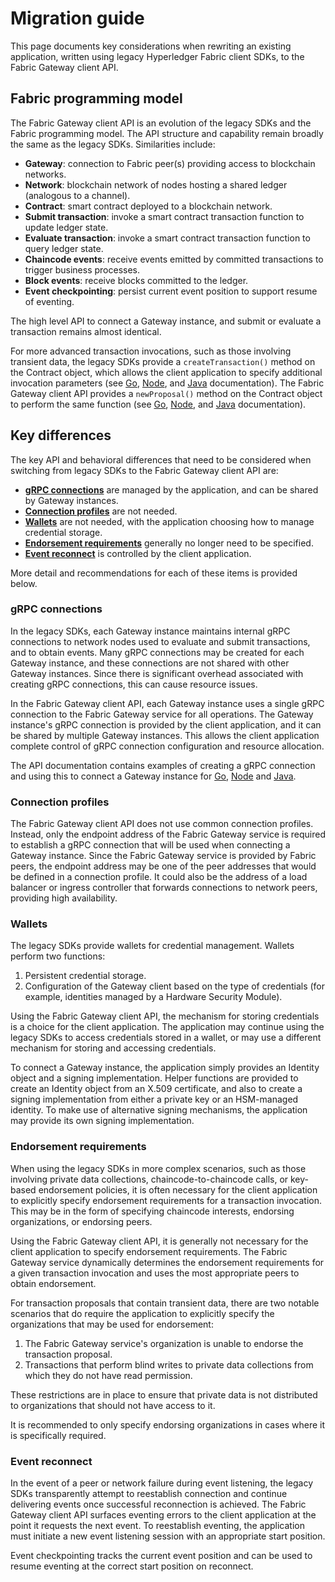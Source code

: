 # Migration guide

This page documents key considerations when rewriting an existing application, written using legacy Hyperledger Fabric client SDKs, to the Fabric Gateway client API.

## Fabric programming model

The Fabric Gateway client API is an evolution of the legacy SDKs and the Fabric programming model. The API structure and capability remain broadly the same as the legacy SDKs. Similarities include:

- **Gateway**: connection to Fabric peer(s) providing access to blockchain networks.
- **Network**: blockchain network of nodes hosting a shared ledger (analogous to a channel).
- **Contract**: smart contract deployed to a blockchain network.
- **Submit transaction**: invoke a smart contract transaction function to update ledger state.
- **Evaluate transaction**: invoke a smart contract transaction function to query ledger state.
- **Chaincode events**: receive events emitted by committed transactions to trigger business processes.
- **Block events**: receive blocks committed to the ledger.
- **Event checkpointing**: persist current event position to support resume of eventing.

The high level API to connect a Gateway instance, and submit or evaluate a transaction remains almost identical.

For more advanced transaction invocations, such as those involving transient data, the legacy SDKs provide a `createTransaction()` method on the Contract object, which allows the client application to specify additional invocation parameters (see [Go](https://pkg.go.dev/github.com/hyperledger/fabric-sdk-go/pkg/gateway?utm_source=godoc#Contract.CreateTransaction), [Node](https://hyperledger.github.io/fabric-sdk-node/release-2.2/module-fabric-network.Contract.html#createTransaction), and [Java](https://hyperledger.github.io/fabric-gateway-java/release-2.2/org/hyperledger/fabric/gateway/Contract.html#createTransaction(java.lang.String)) documentation). The Fabric Gateway client API provides a `newProposal()` method on the Contract object to perform the same function (see [Go](https://pkg.go.dev/github.com/hyperledger/fabric-gateway/pkg/client#Contract.NewProposal), [Node](https://hyperledger.github.io/fabric-gateway/main/api/node/interfaces/Contract.html#newProposal), and [Java](https://hyperledger.github.io/fabric-gateway/main/api/java/org/hyperledger/fabric/client/Contract.html#newProposal(java.lang.String)) documentation).

## Key differences

The key API and behavioral differences that need to be considered when switching from legacy SDKs to the Fabric Gateway client API are:

- **[gRPC connections](#grpc-connections)** are managed by the application, and can be shared by Gateway instances.
- **[Connection profiles](#connection-profiles)** are not needed.
- **[Wallets](#wallets)** are not needed, with the application choosing how to manage credential storage.
- **[Endorsement requirements](#endorsement-requirements)** generally no longer need to be specified.
- **[Event reconnect](#event-reconnect)** is controlled by the client application.

More detail and recommendations for each of these items is provided below.

### gRPC connections

In the legacy SDKs, each Gateway instance maintains internal gRPC connections to network nodes used to evaluate and submit transactions, and to obtain events. Many gRPC connections may be created for each Gateway instance, and these connections are not shared with other Gateway instances. Since there is significant overhead associated with creating gRPC connections, this can cause resource issues.

In the Fabric Gateway client API, each Gateway instance uses a single gRPC connection to the Fabric Gateway service for all operations. The Gateway instance's gRPC connection is provided by the client application, and it can be shared by multiple Gateway instances. This allows the client application complete control of gRPC connection configuration and resource allocation.

The API documentation contains examples of creating a gRPC connection and using this to connect a Gateway instance for [Go](https://pkg.go.dev/github.com/hyperledger/fabric-gateway/pkg/client#example-package), [Node](https://hyperledger.github.io/fabric-gateway/main/api/node/#example) and [Java](https://hyperledger.github.io/fabric-gateway/main/api/java/).

### Connection profiles

The Fabric Gateway client API does not use common connection profiles. Instead, only the endpoint address of the Fabric Gateway service is required to establish a gRPC connection that will be used when connecting a Gateway instance. Since the Fabric Gateway service is provided by Fabric peers, the endpoint address may be one of the peer addresses that would be defined in a connection profile. It could also be the address of a load balancer or ingress controller that forwards connections to network peers, providing high availability.

### Wallets

The legacy SDKs provide wallets for credential management. Wallets perform two functions:

1. Persistent credential storage.
1. Configuration of the Gateway client based on the type of credentials (for example, identities managed by a Hardware Security Module).

Using the Fabric Gateway client API, the mechanism for storing credentials is a choice for the client application. The application may continue using the legacy SDKs to access credentials stored in a wallet, or may use a different mechanism for storing and accessing credentials.

To connect a Gateway instance, the application simply provides an Identity object and a signing implementation. Helper functions are provided to create an Identity object from an X.509 certificate, and also to create a signing implementation from either a private key or an HSM-managed identity. To make use of alternative signing mechanisms, the application may provide its own signing implementation.

### Endorsement requirements

When using the legacy SDKs in more complex scenarios, such as those involving private data collections, chaincode-to-chaincode calls, or key-based endorsement policies, it is often necessary for the client application to explicitly specify endorsement requirements for a transaction invocation. This may be in the form of specifying chaincode interests, endorsing organizations, or endorsing peers.

Using the Fabric Gateway client API, it is generally not necessary for the client application to specify endorsement requirements. The Fabric Gateway service dynamically determines the endorsement requirements for a given transaction invocation and uses the most appropriate peers to obtain endorsement.

For transaction proposals that contain transient data, there are two notable scenarios that do require the application to explicitly specify the organizations that may be used for endorsement:

1. The Fabric Gateway service's organization is unable to endorse the transaction proposal.
1. Transactions that perform blind writes to private data collections from which they do not have read permission.

These restrictions are in place to ensure that private data is not distributed to organizations that should not have access to it.

It is recommended to only specify endorsing organizations in cases where it is specifically required.

### Event reconnect

In the event of a peer or network failure during event listening, the legacy SDKs transparently attempt to reestablish connection and continue delivering events once successful reconnection is achieved. The Fabric Gateway client API surfaces eventing errors to the client application at the point it requests the next event. To reestablish eventing, the application must initiate a new event listening session with an appropriate start position.

Event checkpointing tracks the current event position and can be used to resume eventing at the correct start position on reconnect.

